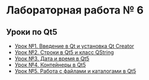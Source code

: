 # Лабораторная работа № 6
## Уроки по Qt5

- [Урок №1. Введение в Qt и установка Qt Creator]()
- [Урок №2. Строки в Qt5 и класс QString]()
- [Урок №3. Дата и время в Qt5]()
- [Урок №4. Контейнеры в Qt5]()
- [Урок №5. Работа с файлами и каталогами в Qt5]()
